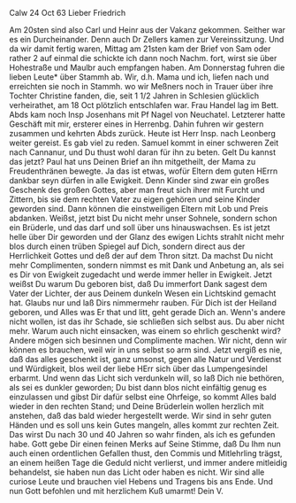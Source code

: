  Calw 24 Oct 63
Lieber Friedrich

Am 20sten sind also Carl und Heinr aus der Vakanz gekommen. Seither war es ein Durcheinander. Denn auch Dr Zellers kamen zur Vereinssitzung. Und da wir damit fertig waren, Mittag am 21sten kam der Brief von Sam oder rather 2 auf einmal die schickte ich dann noch Nachm. fort, wirst sie über Hohestraße und Maulbr auch empfangen haben. Am Donnerstag fuhren die lieben Leute* über Stammh ab. Wir, d.h. Mama und ich, liefen nach und erreichten sie noch in Stammh. wo wir Meßners noch in Trauer über ihre Tochter Christine fanden, die, seit 1 1/2 Jahren in Schlesien glücklich verheirathet, am 18 Oct plötzlich entschlafen war. Frau Handel lag im Bett. Abds kam noch Insp Josenhans mit Pf Nagel von Neuchatel. Letzterer hatte Geschäft mit mir, ersterer eines in Herrenbg. Dahin fuhren wir gestern zusammen und kehrten Abds zurück. Heute ist Herr Insp. nach Leonberg weiter gereist. Es gab viel zu reden. Samuel kommt in einer schweren Zeit nach Cannanur, und Du thust wohl daran für ihn zu beten. Gelt Du kannst das jetzt? Paul hat uns Deinen Brief an ihn mitgetheilt, der Mama zu Freudenthränen bewegte. Ja das ist etwas, wofür Eltern dem guten HErrn dankbar seyn dürfen in alle Ewigkeit. Denn Kinder sind zwar ein großes Geschenk des großen Gottes, aber man freut sich ihrer mit Furcht und Zittern, bis sie dem rechten Vater zu eigen gehören und seine Kinder geworden sind. Dann können die einstweiligen Eltern mit Lob und Preis abdanken. Weißst, jetzt bist Du nicht mehr unser Sohnele, sondern schon ein Brüderle, und das darf und soll über uns hinauswachsen. Es ist jetzt helle über Dir geworden und der Glanz des ewigen Lichts strahlt nicht mehr blos durch einen trüben Spiegel auf Dich, sondern direct aus der Herrlichkeit Gottes und deß der auf dem Thron sitzt. Da machst Du nicht mehr Complimenten, sondern nimmst es mit Dank und Anbetung an, als sei es Dir von Ewigkeit zugedacht und werde immer heller in Ewigkeit. Jetzt weißst Du warum Du geboren bist, daß Du immerfort Dank sagest dem Vater der Lichter, der aus Deinem dunkeln Wesen ein Lichtskind gemacht hat. Glaubs nur und laß Dirs nimmermehr rauben. Für Dich ist der Heiland geboren, und Alles was Er that und litt, geht gerade Dich an. Wenn's andere nicht wollen, ist das ihr Schade, sie schließen sich selbst aus. Du aber nicht mehr. Warum auch nicht einsacken, was einem so ehrlich geschenkt wird? Andere mögen sich besinnen und Complimente machen. Wir nicht, denn wir können es brauchen, weil wir in uns selbst so arm sind. Jetzt vergiß es nie, daß das alles geschenkt ist, ganz umsonst, gegen alle Natur und Verdienst und Würdigkeit, blos weil der liebe HErr sich über das Lumpengesindel erbarmt. Und wenn das Licht sich verdunkeln will, so laß Dich nie bethören, als sei es dunkler geworden; Du bist dann blos nicht einfältig genug es einzulassen und gibst Dir dafür selbst eine Ohrfeige, so kommt Alles bald wieder in den rechten Stand; und Deine Brüderlein wollen herzlich mit anstehen, daß das bald wieder hergestellt werde. Wir sind in sehr guten Händen und es soll uns kein Gutes mangeln, alles kommt zur rechten Zeit. Das wirst Du nach 30 und 40 Jahren so wahr finden, als ich es gefunden habe. Gott gebe Dir einen feinen Merks auf Seine Stimme, daß Du Ihm nun auch einen ordentlichen Gefallen thust, den Commis und Mitlehrling trägst, an einem heißen Tage die Geduld nicht verlierst, und immer andere mitleidig behandelst, sie haben nun das Licht oder haben es nicht. Wir sind alle curiose Leute und brauchen viel Hebens und Tragens bis ans Ende. Und nun Gott befohlen und mit herzlichem Kuß umarmt!
 Dein V.
